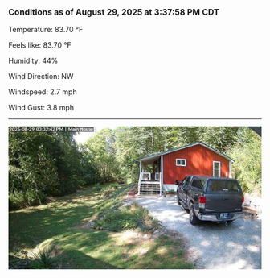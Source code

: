 ### Conditions as of August 29, 2025 at 3:37:58 PM CDT 

Temperature: 83.70 &deg;F

Feels like: 83.70 &deg;F

Humidity: 44%

Wind Direction: NW

Windspeed: 2.7 mph

Wind Gust: 3.8 mph

---

<img src="./images/latest.jpeg"/>

